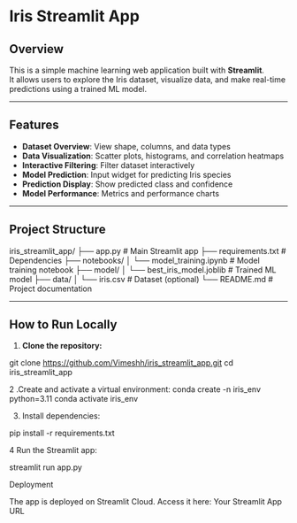 # Iris Streamlit App

## Overview
This is a simple machine learning web application built with **Streamlit**.  
It allows users to explore the Iris dataset, visualize data, and make real-time predictions using a trained ML model.

---

## Features
- **Dataset Overview**: View shape, columns, and data types  
- **Data Visualization**: Scatter plots, histograms, and correlation heatmaps  
- **Interactive Filtering**: Filter dataset interactively  
- **Model Prediction**: Input widget for predicting Iris species  
- **Prediction Display**: Show predicted class and confidence  
- **Model Performance**: Metrics and performance charts  

---

## Project Structure
iris_streamlit_app/
├── app.py # Main Streamlit app
├── requirements.txt # Dependencies
├── notebooks/
│ └── model_training.ipynb # Model training notebook
├── model/
│ └── best_iris_model.joblib # Trained ML model
├── data/
│ └── iris.csv # Dataset (optional)
└── README.md # Project documentation



---

## How to Run Locally

1. **Clone the repository:**

git clone https://github.com/Vimeshh/iris_streamlit_app.git
cd iris_streamlit_app

2 .Create and activate a virtual environment:
conda create -n iris_env python=3.11
conda activate iris_env


3. Install dependencies:


pip install -r requirements.txt


4 Run the Streamlit app:

streamlit run app.py


Deployment

The app is deployed on Streamlit Cloud.
Access it here: Your Streamlit App URL
